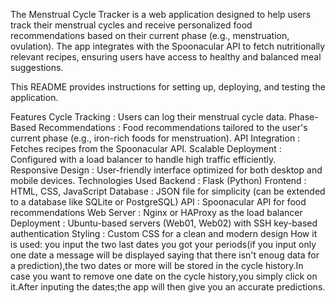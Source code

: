 The Menstrual Cycle Tracker is a web application designed to help users track their menstrual cycles and receive personalized food recommendations based on their current phase (e.g., menstruation, ovulation). The app integrates with the Spoonacular API to fetch nutritionally relevant recipes, ensuring users have access to healthy and balanced meal suggestions.

This README provides instructions for setting up, deploying, and testing the application.

Features
Cycle Tracking : Users can log their menstrual cycle data.
Phase-Based Recommendations : Food recommendations tailored to the user's current phase (e.g., iron-rich foods for menstruation).
API Integration : Fetches recipes from the Spoonacular API.
Scalable Deployment : Configured with a load balancer to handle high traffic efficiently.
Responsive Design : User-friendly interface optimized for both desktop and mobile devices.
Technologies Used
Backend : Flask (Python)
Frontend : HTML, CSS, JavaScript
Database : JSON file for simplicity (can be extended to a database like SQLite or PostgreSQL)
API : Spoonacular API for food recommendations
Web Server : Nginx or HAProxy as the load balancer
Deployment : Ubuntu-based servers (Web01, Web02) with SSH key-based authentication
Styling : Custom CSS for a clean and modern design
How it is used:
you input the two last dates you got your periods(if you input only one date a message will be displayed saying that there isn't enoug data for a prediction),the two dates or more will be stored in the cycle history.In case you want to remove one date on the cycle history,you simply click on it.After inputing the dates;the app will then give you an accurate predictions.
